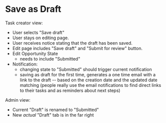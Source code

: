 # Save as Draft


Task creator view:
- User selects "Save draft"
- User stays on editing page.
- User receives notice stating that the draft has been saved.
- Edit page includes "Save draft" and "Submit for review" button.
- Edit Opportunity State
  -  needs to include "Submitted"
- Notification:
  - changing state to "Submitted" should trigger current notification
  - saving as draft for the first time, generates a one time email with a link to the draft -- based on the creation date and the updated date matching  (people really use the email notifications to find direct links to their tasks and as reminders about next steps)


Admin view:
- Current "Draft" is renamed to "Submitted"
- New *actual* "Draft" tab is in the far right
